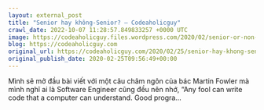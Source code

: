 ```yaml
---
layout: external_post
title: "Senior hay không-Senior? – Codeaholicguy"
crawl_date: 2022-10-07 11:28:57.849833257 +0000 UTC
image: https://codeaholicguy.files.wordpress.com/2020/02/senior-or-non-senior.jpg?w=1200
blog: https://codeaholicguy.com
original_url: https://codeaholicguy.com/2020/02/25/senior-hay-khong-senior/
original_publish_date: 2020-02-25T09:56:49+00:00
---
```


Mình sẽ mở đầu bài viết với một câu châm ngôn của bác Martin Fowler mà mình nghĩ ai là Software Engineer cũng đều nên nhớ, “Any fool can write code that a computer can understand. Good progra…